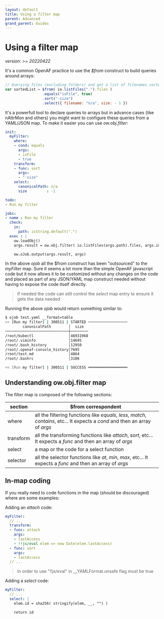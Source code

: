 ```yaml
---
layout: default
title: Using a filter map
parent: Advanced
grand_parent: Guides
---
```


# Using a filter map

_version: >= 20220422_

It's a common OpenAF practice to use the _$from_ construct to build queries around arrays:

````javascript
// Querying files (excluding folders) and get a list of filenames sorted by size
var sortedList = $from( io.listFiles(".").files )
                 .equals("isFile", true)
                 .sort("-size")
                 .select({ filename: "n/a", size: - 1 })
````

It's a powerfull tool to declare queries to arrays but in advance cases (like nAttrMon and others) you might want to configure these queries from a YAML/JSON map. To make it easier you can use *ow.obj.filter*:

````yaml
init:
  myFilter:
    where:
    - cond: equals
      args:
      - isFile
      - true
    transform:
    - func: sort
      args:
      - "-size"
    select:
      canonicalPath: n/a
      size         : -1

todo:
- Run my filter

jobs:
- name : Run my filter
  check:
    in:
      path: isString.default(".")
  exec : |
    ow.loadObj()
    args.result = ow.obj.filter( io.listFiles(args.path).files, args.init.myFilter )

    ow.oJob.output(args.result, args)
````

In the above _ojob_ all the $from construct has been "outsourced" to the _myFilter_ map. Sure it seems a lot more than the simple OpenAF javascript code but it now allows it to be customized without any changes on the code and placed as part of any JSON/YAML map construct needed without having to expose the code itself directly.

> If needed the code can still control the _select_ map entry to ensure it gets the data needed

Running the above _ojob_ would return something similar to:

````bash
$ ojob test.yaml __format=table
>> [Run my filter] | 300511 | STARTED ──────────────────
        canonicalPath        │  size  
─────────────────────────────┼────────
/root/kubectl                │46931968
/root/.viminfo               │14695   
/root/.bash_history          │12950   
/root/.openaf-console_history│7695    
/root/test.md                │4864    
/root/.bashrc                │3106  

<< [Run my filter] | 300511 | SUCCESS ══════════════════
````

## Understanding ow.obj.filter map

The filter map is composed of the following sections:

| section   | $from correspondent |
|-----------|---------------------|
| where     | all the filtering functions like _equals_, _less_, _match_, _contains_, etc... It expects a _cond_ and then an array of _args_ |
| transform | all the transforming functions like _attach_, _sort_, etc... It expects a _func_ and then an array of _args_ |
| select    | a map or the code for a select function |
| selector  | all the selector functions like _at_, _min_, _max_, etc... It expects a _func_ and then an array of _args_ |

## In-map coding

If you really need to code functions in the map (should be discouraged) where are some examples:

Adding an _attach_ code:

````yaml
myFilter:
  // ...
  transform:
  - func: attach
    args:
    - lastAccess
    - !!js/eval elem => new Date(elem.lastAccess)
  - func: sort
    args:
    - lastAccess
  // ...
````

> In order to use "!!js/eval" in __YAMLFormat.unsafe flag must be true

Adding a _select_ code:

````yaml
myFilter:
  // ...
  select: |
    elem.id = sha256( stringify(elem, __, "") )

    return id
````
